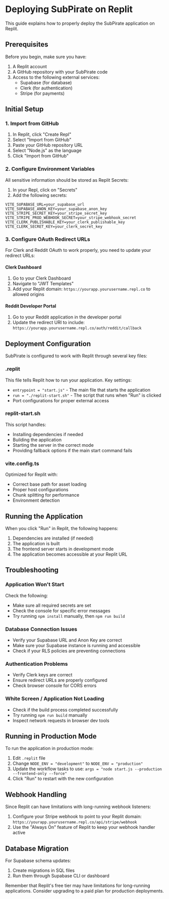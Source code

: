 # Deploying SubPirate on Replit

This guide explains how to properly deploy the SubPirate application on Replit.

## Prerequisites

Before you begin, make sure you have:

1. A Replit account
2. A GitHub repository with your SubPirate code
3. Access to the following external services:
   - Supabase (for database)
   - Clerk (for authentication)
   - Stripe (for payments)

## Initial Setup

### 1. Import from GitHub

1. In Replit, click "Create Repl"
2. Select "Import from GitHub"
3. Paste your GitHub repository URL
4. Select "Node.js" as the language
5. Click "Import from GitHub"

### 2. Configure Environment Variables

All sensitive information should be stored as Replit Secrets:

1. In your Repl, click on "Secrets"
2. Add the following secrets:

```
VITE_SUPABASE_URL=your_supabase_url
VITE_SUPABASE_ANON_KEY=your_supabase_anon_key
VITE_STRIPE_SECRET_KEY=your_stripe_secret_key
VITE_STRIPE_PROD_WEBHOOK_SECRET=your_stripe_webhook_secret
VITE_CLERK_PUBLISHABLE_KEY=your_clerk_publishable_key
VITE_CLERK_SECRET_KEY=your_clerk_secret_key
```

### 3. Configure OAuth Redirect URLs

For Clerk and Reddit OAuth to work properly, you need to update your redirect URLs:

#### Clerk Dashboard
1. Go to your Clerk Dashboard
2. Navigate to "JWT Templates"
3. Add your Replit domain: `https://yourapp.yourusername.repl.co` to allowed origins

#### Reddit Developer Portal
1. Go to your Reddit application in the developer portal
2. Update the redirect URI to include: `https://yourapp.yourusername.repl.co/auth/reddit/callback`

## Deployment Configuration

SubPirate is configured to work with Replit through several key files:

### .replit

This file tells Replit how to run your application. Key settings:
- `entrypoint = "start.js"` - The main file that starts the application
- `run = "./replit-start.sh"` - The script that runs when "Run" is clicked
- Port configurations for proper external access

### replit-start.sh

This script handles:
- Installing dependencies if needed
- Building the application
- Starting the server in the correct mode
- Providing fallback options if the main start command fails

### vite.config.ts

Optimized for Replit with:
- Correct base path for asset loading
- Proper host configurations
- Chunk splitting for performance
- Environment detection

## Running the Application

When you click "Run" in Replit, the following happens:

1. Dependencies are installed (if needed)
2. The application is built
3. The frontend server starts in development mode
4. The application becomes accessible at your Replit URL

## Troubleshooting

### Application Won't Start

Check the following:
- Make sure all required secrets are set
- Check the console for specific error messages
- Try running `npm install` manually, then `npm run build`

### Database Connection Issues

- Verify your Supabase URL and Anon Key are correct
- Make sure your Supabase instance is running and accessible
- Check if your RLS policies are preventing connections

### Authentication Problems

- Verify Clerk keys are correct
- Ensure redirect URLs are properly configured
- Check browser console for CORS errors

### White Screen / Application Not Loading

- Check if the build process completed successfully
- Try running `npm run build` manually
- Inspect network requests in browser dev tools

## Running in Production Mode

To run the application in production mode:

1. Edit `.replit` file
2. Change `NODE_ENV = "development"` to `NODE_ENV = "production"`
3. Update the workflow tasks to use:
   `args = "node start.js --production --frontend-only --force"`
4. Click "Run" to restart with the new configuration

## Webhook Handling

Since Replit can have limitations with long-running webhook listeners:

1. Configure your Stripe webhook to point to your Replit domain:
   `https://yourapp.yourusername.repl.co/api/stripe/webhook`
2. Use the "Always On" feature of Replit to keep your webhook handler active

## Database Migration

For Supabase schema updates:
1. Create migrations in SQL files
2. Run them through Supabase CLI or dashboard

Remember that Replit's free tier may have limitations for long-running applications. Consider upgrading to a paid plan for production deployments. 